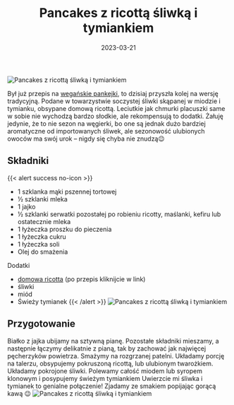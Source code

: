 ﻿---
title: "Pancakes z ricottą śliwką i tymiankiem"
date: 2023-03-21
gallery:
- /img/Pancakes-z-ricotta-sliwka-i-tymiankiem/Pancakes-z-ricotta-sliwka-i-tymiankiem-1.JPG
- /img/Pancakes-z-ricotta-sliwka-i-tymiankiem/Pancakes-z-ricotta-sliwka-i-tymiankiem-2.JPG
- /img/Pancakes-z-ricotta-sliwka-i-tymiankiem/Pancakes-z-ricotta-sliwka-i-tymiankiem-3.JPG
- /img/Pancakes-z-ricotta-sliwka-i-tymiankiem/Pancakes-z-ricotta-sliwka-i-tymiankiem-4.JPG
- /img/Pancakes-z-ricotta-sliwka-i-tymiankiem/Pancakes-z-ricotta-sliwka-i-tymiankiem-5.JPG
categories:
- śniadanie
tags:
- placuszki
- wegetariańskie
thumbnailImagePosition: "top"
---
![Pancakes z ricottą śliwką i tymiankiem](/img/Pancakes-z-ricotta-sliwka-i-tymiankiem/Pancakes-z-ricotta-sliwka-i-tymiankiem-4.JPG)

Był już przepis na [wegańskie pankejki](https://wegeinie.pl/2023/03/wega%C5%84skie-pancakes/), to dzisiaj przyszła kolej na wersję tradycyjną. Podane w towarzystwie soczystej śliwki skąpanej w miodzie i tymianku, obsypane domową ricottą. Leciutkie jak chmurki placuszki same w sobie nie wychodzą bardzo słodkie, ale rekompensują to dodatki. Żałuję jedynie, że to nie sezon na węgierki, bo one są jednak dużo bardziej aromatyczne od importowanych śliwek, ale sezonowość ulubionych owoców ma swój urok – nigdy się chyba nie znudzą😉 
<!--more-->
## Składniki
{{< alert success no-icon >}}
- 1 szklanka mąki pszennej tortowej
- ½ szklanki mleka
- 1 jajko
- ½ szklanki serwatki pozostałej po robieniu ricotty, maślanki, kefiru lub ostatecznie mleka
- 1 łyżeczka proszku do pieczenia
- 1 łyżeczka cukru
- 1 łyżeczka soli
- Olej do smażenia

Dodatki
- [domowa ricotta](https://wegeinie.pl/2023/03/domowa-ricotta/) (po przepis kliknijcie w link)
- śliwki
- miód
- Świeży tymianek
{{< /alert >}}
![Pancakes z ricottą śliwką i tymiankiem](/img/Pancakes-z-ricotta-sliwka-i-tymiankiem/Pancakes-z-ricotta-sliwka-i-tymiankiem-3.JPG)
## Przygotowanie
Białko z jajka ubijamy na sztywną pianę. Pozostałe składniki mieszamy, a następnie łączymy delikatnie z pianą, tak by zachować jak najwięcej pęcherzyków powietrza. Smażymy na rozgrzanej patelni. Układamy porcję na talerzu, obsypujemy pokruszoną ricottą, lub ulubionym twarożkiem. Układamy pokrojone śliwki. Polewamy całość miodem lub syropem klonowym i posypujemy świeżym tymiankiem  Uwierzcie mi śliwka i tymianek to genialne połączenie! 
Zjadamy ze smakiem popijając gorącą kawą 😉
![Pancakes z ricottą śliwką i tymiankiem](/img/Pancakes-z-ricotta-sliwka-i-tymiankiem/Pancakes-z-ricotta-sliwka-i-tymiankiem-5.JPG)